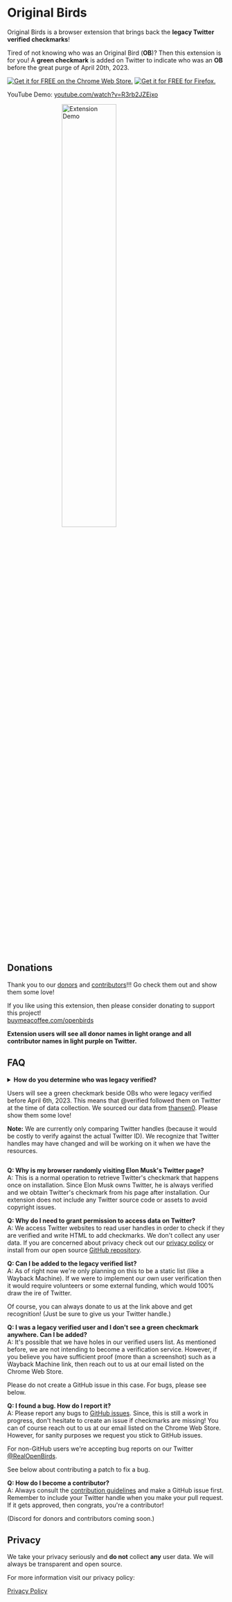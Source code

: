 # Original Birds

Original Birds is a browser extension that brings back the **legacy Twitter verified checkmarks**!

Tired of not knowing who was an Original Bird (**OB**)? Then this extension is for you! A **green checkmark** is added on Twitter to indicate who was an **OB** before the great purge of April 20th, 2023.

<a target="_blank" rel="noopener noreferrer" href="https://chrome.google.com/webstore/detail/original-birds/chhgbpmapfgibdoimakecicdlhhmkpjn" style="display: inline"><img src="https://chromestone.github.io/OriginalBirds/images/chrome.png" alt="Get it for FREE on the Chrome Web Store."></a>
<a target="_blank" rel="noopener noreferrer" href="https://addons.mozilla.org/en-US/firefox/addon/original-birds/" style="display: inline"><img src="https://chromestone.github.io/OriginalBirds/images/firefox.webp" alt="Get it for FREE for Firefox."></a>

YouTube Demo: [youtube.com/watch?v=R3rb2JZEjxo](https://www.youtube.com/watch?v=R3rb2JZEjxo)

<img src="https://chromestone.github.io/OriginalBirds/images/reynolds.png" alt="Extension Demo" style="width: 50%;display: block;margin-left: auto;margin-right: auto">

## Donations

Thank you to our [donors](donors.md) and [contributors](contributors.md)!!! Go check them out and show them some love!

If you like using this extension, then please consider donating to support this project!<br />
[buymeacoffee.com/openbirds](https://www.buymeacoffee.com/openbirds)

**Extension users will see all donor names in light orange and all contributor names in light purple on Twitter.**

## FAQ

<details>
	<summary><b>How do you determine who was legacy verified?</b></summmary>
	<p>Users will see a green checkmark beside OBs who were legacy verified before April 6th, 2023. This means that @verified followed them on Twitter at the time of data collection. We sourced our data from <a target="_blank" rel="noopener noreferrer" href="https://github.com/thansen0/verified_twitters">thansen0</a>. Please show them some love!</p>
	<p><b>Note:</b> We are currently only comparing Twitter handles (because it would be costly to verify against the actual Twitter ID). We recognize that Twitter handles may have changed and will be working on it when we have the resources.</p>
</details>

**Q: Why is my browser randomly visiting Elon Musk's Twitter page?**<br />
A: This is a normal operation to retrieve Twitter's checkmark that happens once on installation. Since Elon Musk owns Twitter, he is always verified and we obtain Twitter's checkmark from his page after installation. Our extension does not include any Twitter source code or assets to avoid copyright issues.

**Q: Why do I need to grant permission to access data on Twitter?**<br />
A: We access Twitter websites to read user handles in order to check if they are verified and write HTML to add checkmarks. We don't collect any user data. If you are concerned about privacy check out our [privacy policy](privacy.md) or install from our open source [GitHub repository](https://github.com/chromestone/OriginalBirds).

**Q: Can I be added to the legacy verified list?**<br />
A: As of right now we're only planning on this to be a static list (like a Wayback Machine). If we were to implement our own user verification then it would require volunteers or some external funding, which would 100% draw the ire of Twitter.

Of course, you can always donate to us at the link above and get recognition! (Just be sure to give us your Twitter handle.)

**Q: I was a legacy verified user and I don't see a green checkmark anywhere. Can I be added?**<br />
A: It's possible that we have holes in our verified users list. As mentioned before, we are not intending to become a verification service. However, if you believe you have sufficient proof (more than a screenshot) such as a Wayback Machine link, then reach out to us at our email listed on the Chrome Web Store.

Please do not create a GitHub issue in this case. For bugs, please see below.

**Q: I found a bug. How do I report it?**<br />
A: Please report any bugs to [GitHub issues](https://github.com/chromestone/OriginalBirds/issues). Since, this is still a work in progress, don't hesitate to create an issue if checkmarks are missing! You can of course reach out to us at our email listed on the Chrome Web Store. However, for sanity purposes we request you stick to GitHub issues.

For non-GitHub users we're accepting bug reports on our Twitter [@RealOpenBirds](https://twitter.com/RealOpenBirds).

See below about contributing a patch to fix a bug.

**Q: How do I become a contributor?**<br />
A: Always consult the [contribution guidelines](https://github.com/chromestone/OriginalBirds/blob/main/CONTRIBUTING.md) and make a GitHub issue first. Remember to include your Twitter handle when you make your pull request. If it gets approved, then congrats, you're a contributor!

(Discord for donors and contributors coming soon.)

## Privacy

We take your privacy seriously and **do not** collect **any** user data. We will always be transparent and open source.

For more information visit our privacy policy:

[Privacy Policy](privacy.md)
